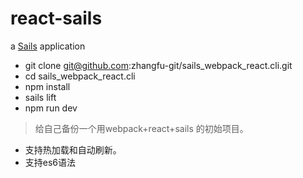 # react-sails

a [Sails](http://sailsjs.org) application
* git clone git@github.com:zhangfu-git/sails_webpack_react.cli.git
* cd sails_webpack_react.cli
* npm install
* sails lift
* npm run dev

>给自己备份一个用webpack+react+sails 的初始项目。
* 支持热加载和自动刷新。
* 支持es6语法

